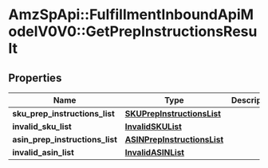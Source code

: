 # AmzSpApi::FulfillmentInboundApiModelV0V0::GetPrepInstructionsResult

## Properties
Name | Type | Description | Notes
------------ | ------------- | ------------- | -------------
**sku_prep_instructions_list** | [**SKUPrepInstructionsList**](SKUPrepInstructionsList.md) |  | [optional] 
**invalid_sku_list** | [**InvalidSKUList**](InvalidSKUList.md) |  | [optional] 
**asin_prep_instructions_list** | [**ASINPrepInstructionsList**](ASINPrepInstructionsList.md) |  | [optional] 
**invalid_asin_list** | [**InvalidASINList**](InvalidASINList.md) |  | [optional] 

